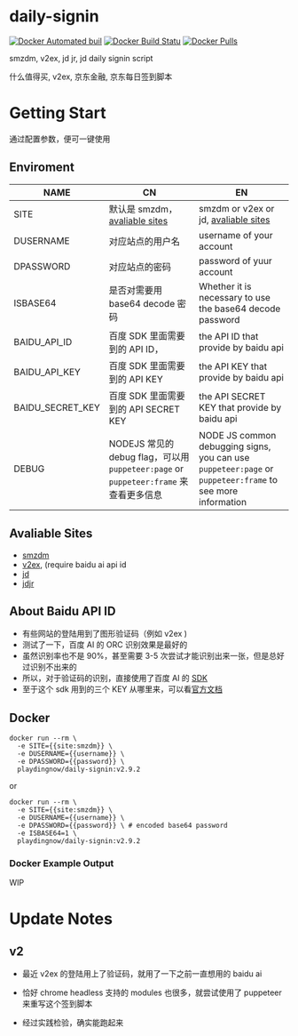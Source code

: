 # daily-signin

[![Docker Automated buil](https://img.shields.io/docker/automated/playdingnow/daily-signin.svg?style=flat-square)](https://hub.docker.com/r/playdingnow/daily-signin/)
[![Docker Build Statu](https://img.shields.io/docker/build/playdingnow/daily-signin.svg?style=flat-square)](https://hub.docker.com/r/playdingnow/daily-signin/builds/)
[![Docker Pulls](https://img.shields.io/docker/pulls/playdingnow/daily-signin.svg?style=flat-square)](https://hub.docker.com/r/playdingnow/daily-signin)

smzdm, v2ex, jd jr, jd daily signin script

什么值得买, v2ex, 京东金融, 京东每日签到脚本

# Getting Start

通过配置参数，便可一键使用

## Enviroment

| NAME| CN | EN  |
| --- | --- | --- |
| SITE | 默认是 smzdm，[avaliable sites](#avaliable-sites) | smzdm or v2ex or jd, [avaliable sites](#avaliable-sites) |
| DUSERNAME | 对应站点的用户名 | username of your account |
| DPASSWORD | 对应站点的密码 | password of yuur account |
| ISBASE64 | 是否对需要用 base64 decode 密码 | Whether it is necessary to use the base64 decode password |
| BAIDU_API_ID | 百度 SDK 里面需要到的 API ID， | the API ID that provide by baidu api |
| BAIDU_API_KEY | 百度 SDK 里面需要到的 API KEY | the API KEY that provide by baidu api |
| BAIDU_SECRET_KEY | 百度 SDK 里面需要到的 API SECRET KEY | the API SECRET KEY that provide by baidu api |
| DEBUG | NODEJS 常见的 debug flag，可以用 `puppeteer:page` or `puppeteer:frame` 来查看更多信息 | NODE JS common debugging signs, you can use `puppeteer:page` or `puppeteer:frame` to see more information |


## Avaliable Sites

 - [smzdm](https://smzdm.com)
 - [v2ex](https://v2ex.com), (require baidu ai api id
 - [jd](https://vip.jd.com)
 - [jdjr](https://vip.jr.jd.com)

## About Baidu API ID

 - 有些网站的登陆用到了图形验证码（例如 v2ex )
 - 测试了一下，百度 AI 的 ORC 识别效果是最好的
 - 虽然识别率也不是 90%，甚至需要 3-5 次尝试才能识别出来一张，但是总好过识别不出来的
 - 所以，对于验证码的识别，直接使用了百度 AI 的 [SDK](https://github.com/Baidu-AIP/nodejs-sdk)
 - 至于这个 sdk 用到的三个 KEY 从哪里来，可以看[官方文档](http://ai.baidu.com/docs#/Begin/top)

## Docker

```shell
docker run --rm \
  -e SITE={{site:smzdm}} \
  -e DUSERNAME={{username}} \
  -e DPASSWORD={{password}} \
  playdingnow/daily-signin:v2.9.2
```

or

```shell
docker run --rm \
  -e SITE={{site:smzdm}} \
  -e DUSERNAME={{username}} \
  -e DPASSWORD={{password}} \ # encoded base64 password
  -e ISBASE64=1 \
  playdingnow/daily-signin:v2.9.2
```

### Docker Example Output

WIP

# Update Notes

## v2

 - 最近 v2ex 的登陆用上了验证码，就用了一下之前一直想用的 baidu ai

 - 恰好 chrome headless 支持的 modules 也很多，就尝试使用了 puppeteer 来重写这个签到脚本

 - 经过实践检验，确实能跑起来
